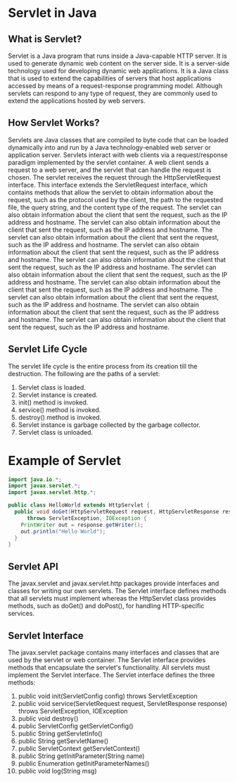 # Servlet in Java

## What is Servlet?

Servlet is a Java program that runs inside a Java-capable HTTP server. It is used to generate dynamic web content on the server side. It is a server-side technology used for developing dynamic web applications. It is a Java class that is used to extend the capabilities of servers that host applications accessed by means of a request-response programming model. Although servlets can respond to any type of request, they are commonly used to extend the applications hosted by web servers.

## How Servlet Works?

Servlets are Java classes that are compiled to byte code that can be loaded dynamically into and run by a Java technology-enabled web server or application server. Servlets interact with web clients via a request/response paradigm implemented by the servlet container. A web client sends a request to a web server, and the servlet that can handle the request is chosen. The servlet receives the request through the HttpServletRequest interface. This interface extends the ServletRequest interface, which contains methods that allow the servlet to obtain information about the request, such as the protocol used by the client, the path to the requested file, the query string, and the content type of the request. The servlet can also obtain information about the client that sent the request, such as the IP address and hostname. The servlet can also obtain information about the client that sent the request, such as the IP address and hostname. The servlet can also obtain information about the client that sent the request, such as the IP address and hostname. The servlet can also obtain information about the client that sent the request, such as the IP address and hostname. The servlet can also obtain information about the client that sent the request, such as the IP address and hostname. The servlet can also obtain information about the client that sent the request, such as the IP address and hostname. The servlet can also obtain information about the client that sent the request, such as the IP address and hostname. The servlet can also obtain information about the client that sent the request, such as the IP address and hostname. The servlet can also obtain information about the client that sent the request, such as the IP address and hostname. The servlet can also obtain information about the client that sent the request, such as the IP address and hostname.

## Servlet Life Cycle

The servlet life cycle is the entire process from its creation till the destruction. The following are the paths of a servlet:

1. Servlet class is loaded.
2. Servlet instance is created.
3. init() method is invoked.
4. service() method is invoked.
5. destroy() method is invoked.
6. Servlet instance is garbage collected by the garbage collector.
7. Servlet class is unloaded.

# Example of Servlet

```java
import java.io.*;
import javax.servlet.*;
import javax.servlet.http.*;

public class HelloWorld extends HttpServlet {
  public void doGet(HttpServletRequest request, HttpServletResponse response)
      throws ServletException, IOException {
    PrintWriter out = response.getWriter();
    out.println("Hello World");
  }
}
```

## Servlet API

The javax.servlet and javax.servlet.http packages provide interfaces and classes for writing our own servlets. The Servlet interface defines methods that all servlets must implement whereas the HttpServlet class provides methods, such as doGet() and doPost(), for handling HTTP-specific services.

## Servlet Interface

The javax.servlet package contains many interfaces and classes that are used by the servlet or web container. The Servlet interface provides methods that encapsulate the servlet's functionality. All servlets must implement the Servlet interface. The Servlet interface defines the three methods:

1. public void init(ServletConfig config) throws ServletException
2. public void service(ServletRequest request, ServletResponse response) throws ServletException, IOException
3. public void destroy()
4. public ServletConfig getServletConfig()
5. public String getServletInfo()
6. public String getServletName()
7. public ServletContext getServletContext()
8. public String getInitParameter(String name)
9. public Enumeration getInitParameterNames()
10. public void log(String msg)